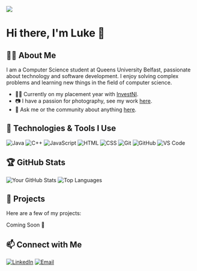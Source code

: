 ![](https://github.com/lukemccabe0/lukemccabe0/blob/d464eb85eedec2b36837a9a6d025afce91c664a8/assets/images/LukeM-ezgif.com-crop.gif?raw=true)

# Hi there, I'm Luke 👋

## 🙋‍♂️ About Me
I am a Computer Science student at Queens University Belfast, passionate about technology and software development. I enjoy solving complex problems and learning new things in the field of computer science.

- 👨‍💻 Currently on my placement year with [InvestNI](https://www.investni.com).
- 📷 I have a passion for photography, see my work [here](https://www.facebook.com/lukemccabephotography).
- 💬 Ask me or the community about anything [here](https://github.com/lukemccabe0/lukemccabe0/discussions).

## 🔧 Technologies & Tools I Use

![Java](https://img.shields.io/badge/-Java-333333?style=flat&logo=java)
![C++](https://img.shields.io/badge/-C++-333333?style=flat&logo=c%2B%2B)
![JavaScript](https://img.shields.io/badge/-JavaScript-333333?style=flat&logo=javascript)
![HTML](https://img.shields.io/badge/-HTML-333333?style=flat&logo=html5)
![CSS](https://img.shields.io/badge/-CSS-333333?style=flat&logo=css3)
![Git](https://img.shields.io/badge/-Git-333333?style=flat&logo=git)
![GitHub](https://img.shields.io/badge/-GitHub-333333?style=flat&logo=github)
![VS Code](https://img.shields.io/badge/-VS%20Code-333333?style=flat&logo=visual-studio-code)

## 🏆 GitHub Stats

![Your GitHub Stats](https://github-readme-stats.vercel.app/api?username=lukemccabe0&show_icons=true&theme=radical)
![Top Languages](https://github-readme-stats.vercel.app/api/top-langs/?username=lukemccabe0&layout=compact&theme=radical)

## 📘 Projects

Here are a few of my projects:

Coming Soon 🙂

<!--- [Project 1](https://github.com/yourusername/project1): Short description of project 1

- [Project 2](https://github.com/yourusername/project2): Short description of project 2

- [Project 3](https://github.com/yourusername/project3): Short description of project 3-->

## 📫 Connect with Me

[![LinkedIn](https://img.shields.io/badge/-LinkedIn-333333?style=flat&logo=linkedin)](https://www.linkedin.com/in/lukemccabe0)
[![Email](https://img.shields.io/badge/-Email-333333?style=flat&logo=gmail)](mailto:luke@lukemccabe.co.uk)
<!--
## ✨ Top Repositories

<a href="https://github.com/yourusername/repository1">
  <img align="center" src="https://github-readme-stats.vercel.app/api/pin/?username=yourusername&repo=repository1&theme=radical" />
</a>
<a href="https://github.com/yourusername/repository2">
  <img align="center" src="https://github-readme-stats.vercel.app/api/pin/?username=yourusername&repo=repository2&theme=radical" />
</a> -->


